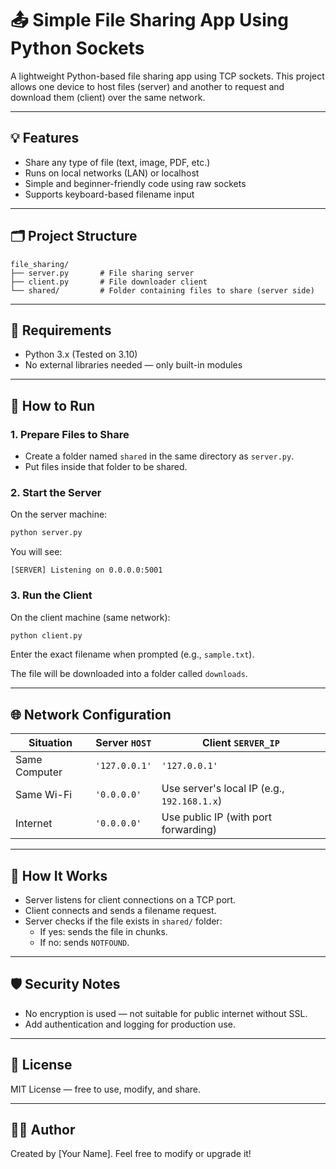 # 📤 Simple File Sharing App Using Python Sockets

A lightweight Python-based file sharing app using TCP sockets. This project allows one device to host files (server) and another to request and download them (client) over the same network.

---

## 💡 Features

- Share any type of file (text, image, PDF, etc.)
- Runs on local networks (LAN) or localhost
- Simple and beginner-friendly code using raw sockets
- Supports keyboard-based filename input

---

## 🗂️ Project Structure

```
file_sharing/
├── server.py       # File sharing server
├── client.py       # File downloader client
└── shared/         # Folder containing files to share (server side)
```

---

## 🔧 Requirements

- Python 3.x (Tested on 3.10)
- No external libraries needed — only built-in modules

---

## 🚀 How to Run

### 1. Prepare Files to Share
- Create a folder named `shared` in the same directory as `server.py`.
- Put files inside that folder to be shared.

### 2. Start the Server
On the server machine:

```bash
python server.py
```

You will see:
```
[SERVER] Listening on 0.0.0.0:5001
```

### 3. Run the Client
On the client machine (same network):

```bash
python client.py
```

Enter the exact filename when prompted (e.g., `sample.txt`).

The file will be downloaded into a folder called `downloads`.

---

## 🌐 Network Configuration

| Situation      | Server `HOST`      | Client `SERVER_IP`        |
|----------------|--------------------|----------------------------|
| Same Computer  | `'127.0.0.1'`      | `'127.0.0.1'`              |
| Same Wi-Fi     | `'0.0.0.0'`        | Use server's local IP (e.g., `192.168.1.x`) |
| Internet       | `'0.0.0.0'`        | Use public IP (with port forwarding) |

---

## 🧠 How It Works

- Server listens for client connections on a TCP port.
- Client connects and sends a filename request.
- Server checks if the file exists in `shared/` folder:
  - If yes: sends the file in chunks.
  - If no: sends `NOTFOUND`.

---

## 🛡️ Security Notes

- No encryption is used — not suitable for public internet without SSL.
- Add authentication and logging for production use.

---

## 📜 License

MIT License — free to use, modify, and share.

---

## 🙋‍♂️ Author

Created by [Your Name]. Feel free to modify or upgrade it!
